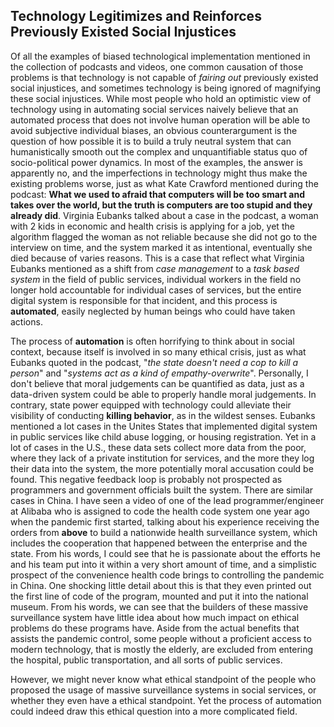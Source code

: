 ## Technology Legitimizes and Reinforces Previously Existed Social Injustices

Of all the examples of biased technological implementation mentioned in the collection of podcasts and videos, one common causation of those problems is that technology is not capable of *fairing out* previously existed social injustices, and sometimes technology is being ignored of magnifying these social injustices. While most people who hold an optimistic view of technology using in automating social services naively believe that an automated process that does not involve human operation will be able to avoid subjective individual biases, an obvious counterargument is the question of how possible it is to build a truly neutral system that can humanistically smooth out the complex and unquantifiable status quo of socio-political power dynamics. In most of the examples, the answer is apparently no, and the imperfections in technology might thus make the existing problems worse, just as what Kate Crawford mentioned during the podcast: **What we used to afraid that computers will be too smart and takes over the world, but the truth is computers are too stupid and they already did**. Virginia Eubanks talked about a case in the podcast, a woman with 2 kids in economic and health crisis is applying for a job, yet the algorithm flagged the woman as not reliable because she did not go to the interview on time, and the system marked it as intentional, eventually she died because of varies reasons. This is a case that reflect what Virginia Eubanks mentioned as a shift from *case management* to a *task based system* in the field of public services, individual workers in the field no longer hold accountable for individual cases of services, but the entire digital system is responsible for that incident, and this process is **automated**, easily neglected by human beings who could have taken actions.

The process of **automation** is often horrifying to think about in social context, because itself is involved in so many ethical crisis, just as what Eubanks quoted in the podcast, "*the state doesn't need a cop to kill a person*" and "*systems act as a kind of empathy-overwrite*". Personally, I don't believe that moral judgements can be quantified as data, just as a data-driven system could be able to properly handle moral judgements. In contrary, state power equipped with technology could alleviate their visibility of conducting **killing behavior**, as in the wildest senses. Eubanks mentioned a lot cases in the Unites States that implemented digital system in public services like child abuse logging, or housing registration. Yet in a lot of cases in the U.S., these data sets collect more data from the poor, where they lack of a private institution for services, and the more they log their data into the system, the more potentially moral accusation could be found. This negative feedback loop is probably not prospected as programmers and government officials built the system. There are similar cases in China. I have seen a video of one of the lead programmer/engineer at Alibaba who is assigned to code the health code system one year ago when the pandemic first started, talking about his experience receiving the orders from **above** to build a nationwide health surveillance system, which includes the cooperation that happened between the enterprise and the state. From his words, I could see that he is passionate about the efforts he and his team put into it within a very short amount of time, and a simplistic prospect of the convenience health code brings to controlling the pandemic in China. One shocking little detail about this is that they even printed out the first line of code of the program, mounted and put it into the national museum. From his words, we can see that the builders of these massive surveillance system have little idea about how much impact on ethical problems do these programs have. Aside from the actual benefits that assists the pandemic control, some people without a proficient access to modern technology, that is mostly the elderly, are excluded from entering the hospital, public transportation, and all sorts of public services.

However, we might never know what ethical standpoint of the people who proposed the usage of massive surveillance systems in social services, or whether they even have a ethical standpoint. Yet the process of automation could indeed draw this ethical question into a more complicated field.
